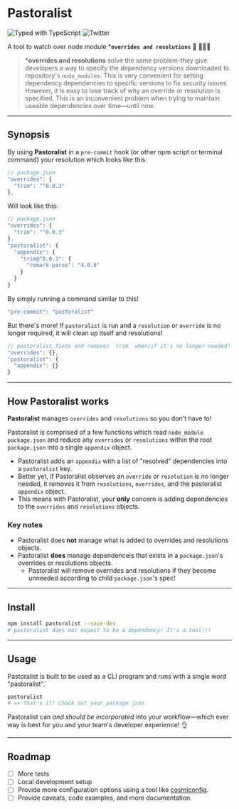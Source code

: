 # Pastoralist

![Typed with TypeScript](https://flat.badgen.net/badge/icon/Typed?icon=typescript&label&labelColor=blue&color=555555)
![Twitter](https://img.shields.io/twitter/url?url=https%3A%2F%2Fgithub.com%2Fyowainwright%2Fpastoralist)

A tool to watch over node module \***`overrides and resolutions`** 🐑 👩🏽‍🌾

> \***overrides and resolutions** solve the same problem-they give developers a way to specify the dependency versions downloaded to repository's `node_modules`. This is very convenient for setting dependency dependencies to specific versions to fix security issues. However, it is easy to lose track of why an override or resolution is specified. This is an inconvenient problem when trying to maintain useable dependencies over time—until now.

---
## Synopsis

By using **Pastoralist** in a `pre-commit` hook (or other npm script or terminal command) your resolution which looks like this:

```js
// package.json
"overrides": {
  "trim": "^0.0.3"
},
```

Will look like this:

```js
// package.json
"overrides": {
  "trim": "^0.0.3"
},
"pastoralist": {
  "appendix": {
    "trim@^0.0.3": {
      "remark-parse": "4.0.0"
    }
  }
}
```

By simply running a command similar to this!

```js
"pre-commit": "pastoralist"
```

But there's more! If `pastoralist` is run and a `resolution` or `override` is no longer required, it will clean up itself and resolutions!

```js
// pastoralist finds and removes `trim` when/if it's no longer needed!
"overrides": {},
"pastoralist": {
  "appendix": {}
}

```

---

## How Pastoralist works

**Pastoralist** manages `overrides` and `resolutions` so you don't have to!

Pastoralist is comprised of a few functions which read `node_module` `package.json` and reduce any `overrides` or `resolutions` within the root `package.json` into a single `appendix` object.

- Pastoralist adds an `appendix` with a list of "resolved" dependencies into a `pastoralist` key.
- Better yet, if Pastoralist observes an `override` or `resolution` is no longer needed, it removes it from `resolutions`, `overrides`, and the pastoralist `appendix` object.
- This means with Pastoralist, your **only** concern is adding dependencies to the `overrides` and `resolutions` objects.

### Key notes

- Pastoralist does **not** manage what is added to overrides and resolutions objects.
- Pastoralist **does** manage dependenceis that exists in a `package.json`'s overrides or resolutions objects.
  - Pastoralist will remove overrides and resolutions if they become unneeded according to child `package.json`'s spec!

---
## Install

```sh
npm install pastoralist --save-dev
# pastoralist does not expect to be a dependency! It's a tool!!!
```

---

## Usage

Pastoralist is built to be used as a CLI program and runs with a single word "pastoralist".`

```sh
pastoralist
# => That's it! Chack out your package json
```

Pastoralist can _and should be incorporated_ into your workflow—which ever way is best for you and your team's developer experience! 👌

---
## Roadmap

- [ ] More tests
- [ ] Local development setup
- [ ] Provide more configuration options using a tool like [cosmiconfig](https://github.com/davidtheclark/cosmiconfig).
- [ ] Provide caveats, code examples, and more documentation.
